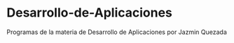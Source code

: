 # Desarrollo-de-Aplicaciones
Programas de la materia de Desarrollo de Aplicaciones por Jazmin Quezada
